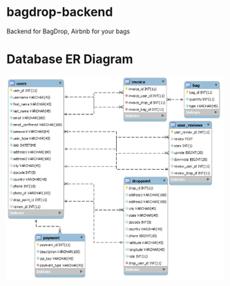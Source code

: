 # bagdrop-backend
Backend for BagDrop, Airbnb for your bags

# Database ER Diagram
![ER Diagram](./erdiag.png)
